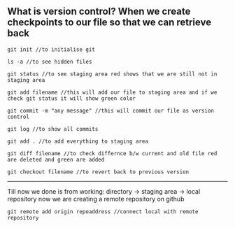 What is version control?
When we create checkpoints to our file so that we can retrieve back
---

    git init //to initialise git

    ls -a //to see hidden files

    git status //to see staging area red shows that we are still not in staging area

    git add filename //this will add our file to staging area and if we check git status it will show green color

    git commit -m "any message" //this will commit our file as version control

    git log //to show all commits

    git add . //to add everything to staging area

    git diff filename //to check differnce b/w current and old file red are deleted and green are added

    git checkout filename //to revert back to previous version


---

Till now we done is from working: directory -> staging area -> local repository
now we are creating a remote repository on github

    git remote add origin repoaddress //connect local with remote repository
